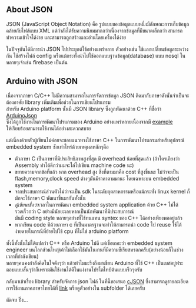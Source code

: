 
About JSON
-----
JSON (JavaScript Object Notation) คือ รูปแบบของข้อมูลแบบหนึ่งมีลักษณะการเก็บข้อมูลคล้ายกับไฟล์แบบ XML
แต่กำลังได้รับความนิยมมากกว่าเนื่องจากข้อมูลที่มีขนาดเล็กกว่า สามารถทำความเข้าใจได้ง่าย และสามารถถูกสร้างและอ่านโดยเครื่องได้ง่าย

ในปัจจุบันได้มีการนำ JSON ไปประยุกต์ใช้อย่างแพร่หลาย ตัวอย่างเช่น ใช้แลกเปลี่ยนข้อมูลระหว่างกัน ใช้สร้างไฟล์ config
หรือแม้กระทั่งนำไปใช้ออกแบบฐานข้อมูล(database) แบบ nosql ในหลายๆเจ้าเช่น firebase เป็นต้น  

Arduino with JSON
-----
เนื่องจากภาษา C/C++ ไม่มีความสามารถในการจัดการข้อมูล JSON ติดมากับภาษาดังนั้นจำเป็นจะต้องอาศัย library เพิ่มเติมเพื่อช่วยในการเขียนโปรแกรม  
สำหรับ Arduino platform นั้นมี JSON library ซึ่งถูกพัฒนาด้วย C++ ที่ชื่อว่า [ArduinoJson](https://github.com/bblanchon/ArduinoJson)  
ซึ่งได้ถูกใช้งานในการพัฒนาโปรแกรมของ Arduino อย่างแพร่หลายเนื่องจากมี [example](https://github.com/bblanchon/ArduinoJson/tree/master/examples)  
ให้เรียบร้อยสามารถใช้งานได้อย่างสะดวกสบาย  

แต่เนื่องด้วยตัวผู้เขียนไม่ค่อยจะชอบแนวทางใช้ภาษา C++ ในการพัฒนาโปรแกรมสำหรับอุปกรณ์ embedded system ซักเท่าไหร่ด้วยเหตุผลหลักๆคือ  
- ตัวภาษา C เป็นภาษาที่มีประสิทธิภาพสูงที่สุด มี overhead น้อยที่สุดแล้ว (ถ้าใครเถียงว่า Assembly ทำได้ดีกว่าผมจะไล่ไปเขียน machine code นะ)  
- ขยายความจากข้อที่แล้ว หาก overhead สูง สิ่งที่ตามมาคือ cost ที่สูงขึ้นนะ ไม่ว่าจะเป็น flash,memory,clock speed ต่างๆมันมีราคาตามมานะ โดยเฉพาะบน embedded system  
- จากประสบการณ์ส่วนตัวไม่ว่าจะเป็น sdk ในระดับอุตสาหกรรมหรือแม้กระทั่ง linux kernel ก็มักจะใช้ภาษา C พัฒนาขึ้นมากันทั้งนั้น  
- *ผู้เขียนเชื่อว่า*เวลาในการพัฒนา embedded system application ด้วย C++ ไม่ได้รวดเร็วกว่า C อย่างมีนัยยะเลยหากเป็นนักพัฒนาที่มีประสบการณ์  
มันมี coding style หลายๆอย่างที่ใช้ทนแทน syntex ของ C++ ได้อย่างเพียงพออยู่แล้ว   
- หากเขียน code ทีด้วยภาษา c ที่เป็นมาตรฐานจะทำให้สามารถนำ code ไป reuse ใช้ได้ง่ายดายในกรณีที่ย้ายไปใช้ cpu ที่ไม่ใช่ arduino platform  

ทั้งนี้ทั้งนั้นไม่ได้แปลว่า C++ หรือ Arduino ไม่ดี แต่เชื่อเถอะว่า embedded system engineer บนโลกส่วนใหญ่เค้าไม่เลือกใช้มันในงานที่มีความซีเรียสหรอกครับ(อย่างน้อยก็ในช่วงเวลาที่กำลังเขียน)  
หลายๆคนคงกำลังคิดในใจดังๆว่า แล้วทำไมมะรึงถึงมาเขียน Arduino ที่ใช้ C++ เป็นเบสอยู่ฟระ ตอบแบบสั้นๆว่าก็เพราะมันใช้งานได้ดีในแง่งานโปรโตไทป์ต้นแบบเร็วๆครับ  
  
กลับมาเข้าเรื่อง library สำหรับจัดการ json ไฟล์ ในที่นี้ขอเสนอ [cJSON](https://github.com/Napat/cJSON) ซึ่งสามารถดูรายละเอียดการใช้งานภาคภาษาไทยได้ที่ [link](https://github.com/Napat/c_concept/tree/master/usinglib_cjson) หรือดูตัวอย่างใน subfolder ได้เลยครับ  

ตัดจบ ปิ๊ง...

